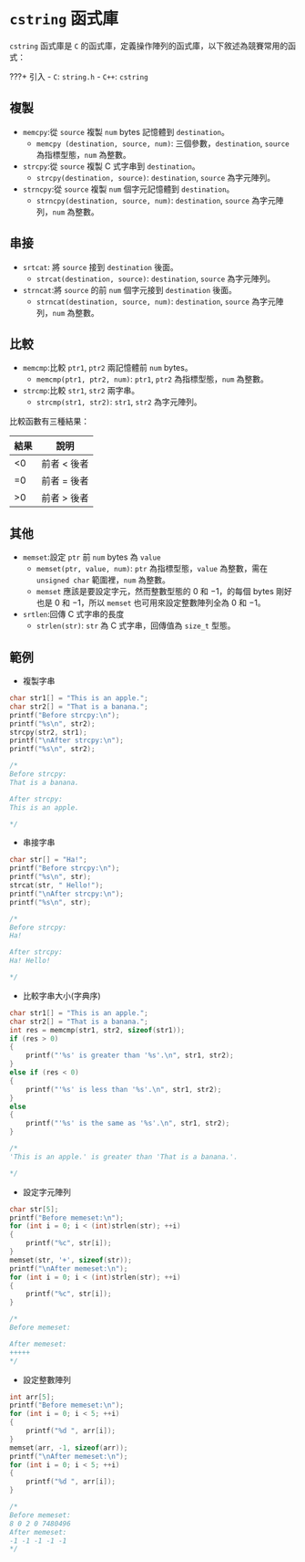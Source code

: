 # `cstring` 函式庫

`cstring` 函式庫是 `C` 的函式庫，定義操作陣列的函式庫，以下敘述為競賽常用的函式：

???+ 引入
	- `C`: `string.h`
	- `C++`: `cstring`

## 複製

- `memcpy`:從 `source` 複製 `num` bytes 記憶體到 `destination`。
	- `memcpy (destination, source, num)`: 三個參數，`destination`, `source` 為指標型態，`num` 為整數。
- `strcpy`:從 `source` 複製 C 式字串到 `destination`。
	- `strcpy(destination, source)`: `destination`, `source` 為字元陣列。
- `strncpy`:從 `source` 複製 `num` 個字元記憶體到 `destination`。
	- `strncpy(destination, source, num)`: `destination`, `source` 為字元陣列，`num` 為整數。

## 串接

- `srtcat`: 將 `source` 接到 `destination` 後面。
	- `strcat(destination, source)`: `destination`, `source` 為字元陣列。
- `strncat`:將 `source` 的前 `num` 個字元接到 `destination` 後面。
	- `strncat(destination, source, num)`: `destination`, `source` 為字元陣列，`num` 為整數。

## 比較

- `memcmp`:比較 `ptr1`, `ptr2` 兩記憶體前 `num` bytes。
	- `memcmp(ptr1, ptr2, num)`: `ptr1`, `ptr2` 為指標型態，`num` 為整數。
- `strcmp`:比較 `str1`, `str2` 兩字串。
	- `strcmp(str1, str2)`: `str1`, `str2` 為字元陣列。

比較函數有三種結果：

| 結果  | 說明     |
| --- | ---------- |
| <0 | 前者 < 後者 |
| =0 | 前者 = 後者 |
| >0 | 前者 > 後者 |

## 其他

- `memset`:設定 `ptr` 前 `num` bytes 為 `value`
	- `memset(ptr, value, num)`: `ptr` 為指標型態，`value` 為整數，需在 `unsigned char` 範圍裡，`num` 為整數。
	- `memset` 應該是要設定字元，然而整數型態的 $0$ 和 $-1$，的每個 bytes 剛好也是 $0$ 和 $-1$，所以 `memset` 也可用來設定整數陣列全為 $0$ 和 $-1$。
- `srtlen`:回傳 C 式字串的長度
	- `strlen(str)`: `str` 為 C 式字串，回傳值為 `size_t` 型態。 

## 範例

- 複製字串

```cpp
char str1[] = "This is an apple.";
char str2[] = "That is a banana.";
printf("Before strcpy:\n");
printf("%s\n", str2);
strcpy(str2, str1);
printf("\nAfter strcpy:\n");
printf("%s\n", str2);

/*
Before strcpy:
That is a banana.

After strcpy:
This is an apple.

*/
```

- 串接字串

```cpp
char str[] = "Ha!";
printf("Before strcpy:\n");
printf("%s\n", str);
strcat(str, " Hello!");
printf("\nAfter strcpy:\n");
printf("%s\n", str);

/*
Before strcpy:
Ha!

After strcpy:
Ha! Hello!

*/
```

- 比較字串大小(字典序)

```cpp
char str1[] = "This is an apple.";
char str2[] = "That is a banana.";
int res = memcmp(str1, str2, sizeof(str1));
if (res > 0)
{
    printf("'%s' is greater than '%s'.\n", str1, str2);
}
else if (res < 0)
{
    printf("'%s' is less than '%s'.\n", str1, str2);
}
else
{
    printf("'%s' is the same as '%s'.\n", str1, str2);
}

/*
'This is an apple.' is greater than 'That is a banana.'.

*/
```

- 設定字元陣列

```cpp
char str[5];
printf("Before memeset:\n");
for (int i = 0; i < (int)strlen(str); ++i)
{
    printf("%c", str[i]);
}
memset(str, '+', sizeof(str));
printf("\nAfter memeset:\n");
for (int i = 0; i < (int)strlen(str); ++i)
{
    printf("%c", str[i]);
}

/*
Before memeset:

After memeset:
+++++
*/
```

- 設定整數陣列

```cpp
int arr[5];
printf("Before memeset:\n");
for (int i = 0; i < 5; ++i)
{
    printf("%d ", arr[i]);
}
memset(arr, -1, sizeof(arr));
printf("\nAfter memeset:\n");
for (int i = 0; i < 5; ++i)
{
    printf("%d ", arr[i]);
}

/*
Before memeset:
8 0 2 0 7480496
After memeset:
-1 -1 -1 -1 -1
*/
```

[^1]: [cstring 函式庫 in cplusplus](http://www.cplusplus.com/reference/cstring/)